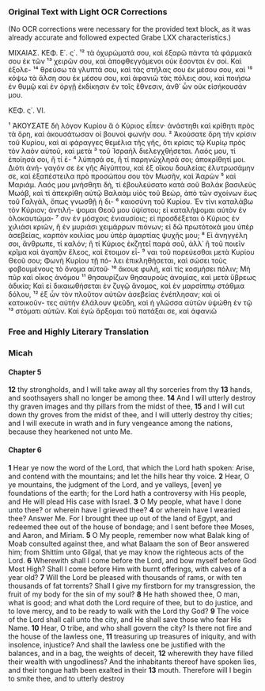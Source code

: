 ### Original Text with Light OCR Corrections
(No OCR corrections were necessary for the provided text block, as it was already accurate and followed expected Grabe LXX characteristics.)

ΜΙΧΑΙΑΣ. ΚΕΦ. Ε΄. ς΄.
¹² τὰ ὀχυρώματά σου, καὶ ἐξαρῶ πάντα τὰ φάρμακά σου ἐκ τῶν
¹³ χειρῶν σου, καὶ ἀποφθεγγόμενοι οὐκ ἔσονται ἐν σοί. Καὶ ἐξολε-
¹⁴ θρεύσω τὰ γλυπτά σου, καὶ τὰς στήλας σου ἐκ μέσου σου, καὶ
¹⁵ κόψω τὰ ἄλση σου ἐκ μέσου σου, καὶ ἀφανιῶ τὰς πόλεις σου, καὶ
    ποιήσω ἐν θυμῷ καὶ ἐν ὀργῇ ἐκδίκησιν ἐν τοῖς ἔθνεσιν, ἀνθ᾿ ὧν
    οὐκ εἰσήκουσάν μου.

ΚΕΦ. ς΄. VI.

¹ ἈΚΟΥΣΑΤΕ δὴ λόγον Κυρίου ἃ ὁ Κύριος εἶπεν· ἀνάστηθι
    καὶ κρίθητι πρὸς τὰ ὄρη, καὶ ἀκουσάτωσαν οἱ βουνοὶ φωνήν σου.
² Ἀκούσατε ὄρη τὴν κρίσιν τοῦ Κυρίου, καὶ αἱ φάραγγες θεμέλια
    τῆς γῆς, ὅτι κρίσις τῷ Κυρίῳ πρὸς τὸν λαὸν αὐτοῦ, καὶ μετὰ
³ τοῦ Ἰσραὴλ διελεγχθήσεται. Λαός μου, τί ἐποίησά σοι, ἢ τί ἐ-
⁴ λύπησά σε, ἢ τί παρηνώχλησά σοι; ἀποκρίθητί μοι. Διότι ἀνή-
    γαγόν σε ἐκ γῆς Αἰγύπτου, καὶ ἐξ οἴκου δουλείας ἐλυτρωσάμην
    σε, καὶ ἐξαπέστειλα πρὸ προσώπου σου τὸν Μωσῆν, καὶ Ἀαρὼν
⁵ καὶ Μαριάμ. Λαός μου μνήσθητι δὴ, τί ἐβουλεύσατο κατὰ σοῦ
    Βαλάκ βασιλεὺς Μωάβ, καὶ τί ἀπεκρίθη αὐτῷ Βαλαὰμ υἱὸς τοῦ
    Βεώρ, ἀπὸ τῶν σχοίνων ἕως τοῦ Γαλγάλ, ὅπως γνωσθῇ ἡ δι-
⁶ καιοσύνη τοῦ Κυρίου. Ἐν τίνι καταλάβω τὸν Κύριον; ἀντιλή-
    ψομαι Θεοῦ μου ὑψίστου; εἰ καταλήψομαι αὐτὸν ἐν ὁλοκαυτώμα-
⁷ σιν ἐν μόσχοις ἐνιαυσίοις; εἰ προσδέξεται ὁ Κύριος ἐν χιλιάσι
    κριῶν, ἢ ἐν μυριάσι χειμάρρων πιόνων; εἰ δῶ πρωτότοκά μου
    ὑπὲρ ἀσεβείας, καρπὸν κοιλίας μου ὑπὲρ ἁμαρτίας ψυχῆς μου;
⁸ Εἰ ἀνηγγέλη σοι, ἄνθρωπε, τί καλόν; ἢ τί Κύριος ἐκζητεῖ παρὰ
    σοῦ, ἀλλ᾿ ἢ τοῦ ποιεῖν κρῖμα καὶ ἀγαπᾷν ἔλεος, καὶ ἕτοιμον εἶ-
⁹ ναι τοῦ πορεύεσθαι μετὰ Κυρίου Θεοῦ σου; Φωνὴ Κυρίου τῇ πό-
    λει ἐπικληθήσεται, καὶ σώσει τοὺς φοβουμένους τὸ ὄνομα αὐτοῦ·
¹⁰ ἄκουε φυλή, καὶ τίς κοσμήσει πόλιν; Μὴ πῦρ καὶ οἶκος ἀνόμου
¹¹ θησαυρίζων θησαυροὺς ἀνομίας, καὶ μετὰ ὕβρεως ἀδικία; Καὶ εἰ
    δικαιωθήσεται ἐν ζυγῷ ἄνομος, καὶ ἐν μαρσίππῳ στάθμια δόλου,
¹² ἐξ ὧν τὸν πλοῦτον αὐτῶν ἀσεβείας ἐνέπλησαν; καὶ οἱ κατοικοῦν-
    τες αὐτὴν ἐλάλουν ψεῦδη, καὶ ἡ γλῶσσα αὐτῶν ὑψώθη ἐν τῷ
¹³ στόματι αὐτῶν. Καὶ ἐγὼ ἄρξομαι τοῦ πατάξαι σε, καὶ ἀφανιῶ

### Free and Highly Literary Translation

### Micah
#### Chapter 5
**12** thy strongholds, and I will take away all thy sorceries from thy
**13** hands, and soothsayers shall no longer be among thee.
**14** And I will utterly destroy thy graven images and thy pillars from the midst of thee,
**15** and I will cut down thy groves from the midst of thee, and I will utterly destroy thy cities; and I will execute in wrath and in fury vengeance among the nations, because they hearkened not unto Me.

#### Chapter 6
**1** Hear ye now the word of the Lord, that which the Lord hath spoken: Arise, and contend with the mountains; and let the hills hear thy voice.
**2** Hear, O ye mountains, the judgment of the Lord, and ye valleys, [even] ye foundations of the earth; for the Lord hath a controversy with His people, and He will plead His case with Israel.
**3** O My people, what have I done unto thee? or wherein have I grieved thee?
**4** or wherein have I wearied thee? Answer Me. For I brought thee up out of the land of Egypt, and redeemed thee out of the house of bondage; and I sent before thee Moses, and Aaron, and Miriam.
**5** O My people, remember now what Balak king of Moab consulted against thee, and what Balaam the son of Beor answered him; from Shittim unto Gilgal, that ye may know the righteous acts of the Lord.
**6** Wherewith shall I come before the Lord, and bow myself before God Most High? Shall I come before Him with burnt offerings, with calves of a year old?
**7** Will the Lord be pleased with thousands of rams, or with ten thousands of fat torrents? Shall I give my firstborn for my transgression, the fruit of my body for the sin of my soul?
**8** He hath showed thee, O man, what is good; and what doth the Lord require of thee, but to do justice, and to love mercy, and to be ready to walk with the Lord thy God?
**9** The voice of the Lord shall call unto the city, and He shall save those who fear His Name.
**10** Hear, O tribe, and who shall govern the city? Is there not fire and the house of the lawless one,
**11** treasuring up treasures of iniquity, and with insolence, injustice? And shall the lawless one be justified with the balances, and in a bag, the weights of deceit,
**12** wherewith they have filled their wealth with ungodliness? And the inhabitants thereof have spoken lies, and their tongue hath been exalted in their
**13** mouth. Therefore will I begin to smite thee, and to utterly destroy